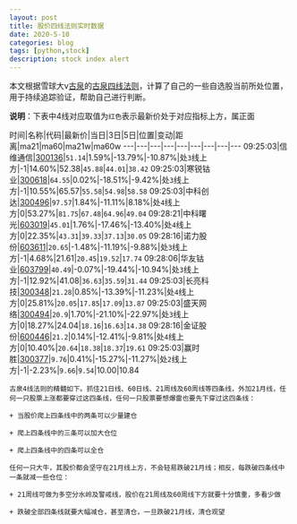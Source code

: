```yaml
---
layout: post
title: 股价四线法则实时数据
date: 2020-5-10
categories: blog
tags: [python,stock]
description: stock index alert
---
```



本文根据雪球大v[古泉](https://xueqiu.com/u/7148646888)的[古泉四线法则](https://xueqiu.com/7148646888/130498192)，计算了自己的一些自选股当前所处位置，用于持续追踪验证，帮助自己进行判断。

**说明**：下表中4线对应取值为`红色`表示最新价处于对应指标上方，属正面

时间|名称|代码|最新价|当日|3日|5日|位置|变动|距离|ma21|ma60|ma21w|ma60w
---|---|---|---|---|---|---|---|---
09:25:03|信维通信|[300136](https://xueqiu.com/S/SZ300136)|`51.14`|1.59%|-13.79%|-10.87%|处`3`线上方|-1|14.60%|52.38|`45.88`|`44.01`|`38.42`
09:25:03|寒锐钴业|[300618](https://xueqiu.com/S/SZ300618)|`64.55`|0.02%|-18.51%|-9.42%|处`3`线上方|-1|10.55%|65.57|`55.58`|`54.98`|`58.58`
09:25:03|中科创达|[300496](https://xueqiu.com/S/SZ300496)|`97.57`|1.84%|-11.11%|8.18%|处`4`线上方|0|53.27%|`81.75`|`67.48`|`64.96`|`49.04`
09:28:21|中科曙光|[603019](https://xueqiu.com/S/SH603019)|`45.01`|1.76%|-17.46%|-13.40%|处`4`线上方|0|22.35%|`43.31`|`39.33`|`37.13`|`30.05`
09:28:16|诺力股份|[603611](https://xueqiu.com/S/SH603611)|`20.65`|-1.48%|-11.19%|-9.88%|处`3`线上方|-1|4.68%|21.61|`20.45`|`19.52`|`17.74`
09:28:06|华友钴业|[603799](https://xueqiu.com/S/SH603799)|`40.49`|-0.07%|-19.44%|-10.94%|处`3`线上方|-1|12.92%|41.08|`36.63`|`35.59`|`31.44`
09:25:03|长亮科技|[300348](https://xueqiu.com/S/SZ300348)|`21.28`|0.85%|-13.39%|-11.23%|处`4`线上方|0|25.81%|`20.05`|`17.85`|`17.09`|`13.87`
09:25:03|盛天网络|[300494](https://xueqiu.com/S/SZ300494)|`20.9`|1.70%|-21.10%|-22.97%|处`3`线上方|0|18.27%|24.04|`18.16`|`16.63`|`14.38`
09:28:16|金证股份|[600446](https://xueqiu.com/S/SH600446)|`21.2`|0.14%|-12.41%|-9.81%|处`4`线上方|0|10.40%|`20.64`|`18.38`|`18.37`|`19.61`
09:25:03|赢时胜|[300377](https://xueqiu.com/S/SZ300377)|`9.76`|0.41%|-15.27%|-11.27%|处`2`线上方|-1|-2.23%|`9.66`|`9.54`|10.00|10.84

```
古泉4线法则的精髓如下。抓住21日线、60日线、21周线及60周线等四条线，外加21月线，任何一只股票上涨都要穿过这四条线，任何一只股票要想爆雷也要先下穿过这四条线：

+ 当股价爬上四条线中的两条可以少量建仓

+ 爬上四条线中的三条可以加大仓位

+ 爬上四条线中的四条可以全仓

任何一只大牛，其股价都会坚守在21月线上方，不会轻易跌破21月线；相反，每跌破四条线中一条就减一些仓位：

+ 21周线可做为多空分水岭及警戒线，股价在21周线及60周线下方就要十分慎重，多看少做

+ 跌破全部四条线就要大幅减仓，甚至清仓，一旦跌破21月线，清仓观望
```